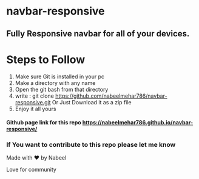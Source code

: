 # navbar-responsive

## Fully Responsive navbar for all of your devices.

# Steps to Follow

1. Make sure Git is installed in your pc
2. Make a directory with any name
3. Open the git bash from that directory
4. write : git clone https://github.com/nabeelmehar786/navbar-responsive.git Or Just Download it as a zip file
5. Enjoy it all yours

#### Github page link for this repo https://nabeelmehar786.github.io/navbar-responsive/
### If You want to contribute to this repo please let me know

Made with :heart: by Nabeel

Love for community
